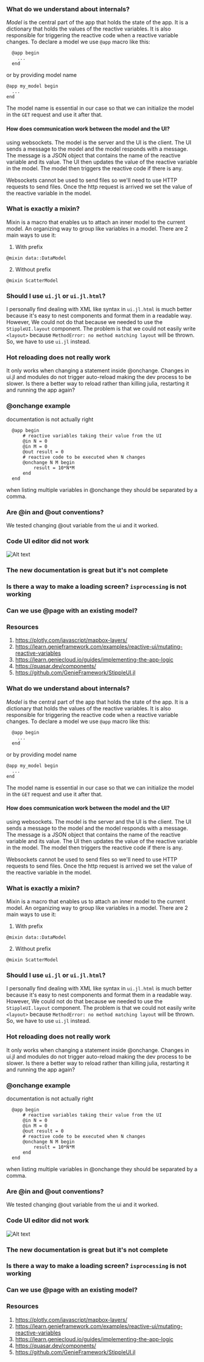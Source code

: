 ### What do we understand about internals?

*Model* is the central part of the app that holds the state of the app. It is a dictionary that holds the values of the reactive variables. It is also responsible for triggering the reactive code when a reactive variable changes. To declare a model we use `@app` macro like this:
```
  @app begin
    ...
  end
```
or by providing model name
```
@app my_model begin
  ...
end
```
The model name is essential in our case so that we can initialize the model in the `GET` request and use it after that.

#### How does communication work between the model and the UI?
using websockets. The model is the server and the UI is the client. The UI sends a message to the model and the model responds with a message. The message is a JSON object that contains the name of the reactive variable and its value. The UI then updates the value of the reactive variable in the model. The model then triggers the reactive code if there is any.

Websockets cannot be used to send files so we'll need to use HTTP requests to send files. Once the http request is arrived we set the value of the reactive variable in the model.

### What is exactly a mixin?

Mixin is a macro that enables us to attach an inner model to the current model. An organizing way to group like variables in a model. There are 2 main ways to use it: 
1. With prefix
```
@mixin data::DataModel
```

2. Without prefix
```
@mixin ScatterModel
```

### Should I use `ui.jl` or `ui.jl.html`?

I personally find dealing with XML like syntax in `ui.jl.html` is much better because it's easy to nest components and format them in a readable way. However, We could not do that because we needed to use the `StippleUI.layout` component. The problem is that we could not easily write `<layout>` because `MethodError: no method matching layout` will be thrown. So, we have to use `ui.jl` instead.

### Hot reloading does not really work

It only works when changing a statement inside @onchange. Changes in ui.jl and modules do not trigger auto-reload making the dev process to be slower. Is there a better way to reload rather than killing julia, restarting it and running the app again?

### @onchange example

documentation is not actually right

```
  @app begin
      # reactive variables taking their value from the UI
      @in N = 0
      @in M = 0
      @out result = 0
      # reactive code to be executed when N changes
      @onchange N M begin
          result = 10*N*M
      end
  end
```

when listing multiple variables in @onchange they should be separated by a comma.

### Are @in and @out conventions?

We tested changing @out variable from the ui and it worked.



### Code UI editor did not work
![Alt text](images/image.png)

### The new documentation is great but it's not complete
### Is there a way to make a loading screen? `isprocessing` is not working
### Can we use @page with an existing model?

### Resources
1. https://plotly.com/javascript/mapbox-layers/
2. https://learn.genieframework.com/examples/reactive-ui/mutating-reactive-variables
3. https://learn.geniecloud.io/guides/implementing-the-app-logic
4. https://quasar.dev/components/
5. https://github.com/GenieFramework/StippleUI.jl
### What do we understand about internals?

*Model* is the central part of the app that holds the state of the app. It is a dictionary that holds the values of the reactive variables. It is also responsible for triggering the reactive code when a reactive variable changes. To declare a model we use `@app` macro like this:
```
  @app begin
    ...
  end
```
or by providing model name
```
@app my_model begin
  ...
end
```
The model name is essential in our case so that we can initialize the model in the `GET` request and use it after that.

#### How does communication work between the model and the UI?
using websockets. The model is the server and the UI is the client. The UI sends a message to the model and the model responds with a message. The message is a JSON object that contains the name of the reactive variable and its value. The UI then updates the value of the reactive variable in the model. The model then triggers the reactive code if there is any.

Websockets cannot be used to send files so we'll need to use HTTP requests to send files. Once the http request is arrived we set the value of the reactive variable in the model.

### What is exactly a mixin?

Mixin is a macro that enables us to attach an inner model to the current model. An organizing way to group like variables in a model. There are 2 main ways to use it: 
1. With prefix
```
@mixin data::DataModel
```

2. Without prefix
```
@mixin ScatterModel
```

### Should I use `ui.jl` or `ui.jl.html`?

I personally find dealing with XML like syntax in `ui.jl.html` is much better because it's easy to nest components and format them in a readable way. However, We could not do that because we needed to use the `StippleUI.layout` component. The problem is that we could not easily write `<layout>` because `MethodError: no method matching layout` will be thrown. So, we have to use `ui.jl` instead.

### Hot reloading does not really work

It only works when changing a statement inside @onchange. Changes in ui.jl and modules do not trigger auto-reload making the dev process to be slower. Is there a better way to reload rather than killing julia, restarting it and running the app again?

### @onchange example

documentation is not actually right

```
  @app begin
      # reactive variables taking their value from the UI
      @in N = 0
      @in M = 0
      @out result = 0
      # reactive code to be executed when N changes
      @onchange N M begin
          result = 10*N*M
      end
  end
```

when listing multiple variables in @onchange they should be separated by a comma.

### Are @in and @out conventions?

We tested changing @out variable from the ui and it worked.



### Code UI editor did not work
![Alt text](images/image.png)

### The new documentation is great but it's not complete
### Is there a way to make a loading screen? `isprocessing` is not working
### Can we use @page with an existing model?

### Resources
1. https://plotly.com/javascript/mapbox-layers/
2. https://learn.genieframework.com/examples/reactive-ui/mutating-reactive-variables
3. https://learn.geniecloud.io/guides/implementing-the-app-logic
4. https://quasar.dev/components/
5. https://github.com/GenieFramework/StippleUI.jl
